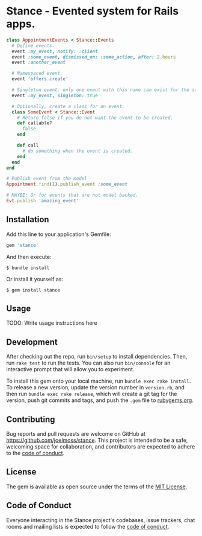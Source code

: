 # Stance - Evented system for Rails apps.

```ruby
class AppointmentEvents < Stance::Events
  # Define events.
  event :my_event, notify: :client
  event :some_event, dismissed_on: :some_action, after: 2.hours
  event :another_event

  # Namespaced event
  event 'offers.create'

  # Singleton event: only one event with this name can exist for the same subject.
  event :my_event, singleton: true

  # Optionally, create a class for an event.
  class SomeEvent < Stance::Event
    # Return false if you do not want the event to be created.
    def callable?
      false
    end

    def call
      # do something when the event is created.
    end
  end
end

# Publish event from the model
Appointment.find(1).publish_event :some_event

# MAYBE: Or for events that are not model backed.
Evt.publish 'amazing_event'
```

## Installation

Add this line to your application's Gemfile:

```ruby
gem 'stance'
```

And then execute:

    $ bundle install

Or install it yourself as:

    $ gem install stance

## Usage

TODO: Write usage instructions here

## Development

After checking out the repo, run `bin/setup` to install dependencies. Then, run `rake test` to run the tests. You can also run `bin/console` for an interactive prompt that will allow you to experiment.

To install this gem onto your local machine, run `bundle exec rake install`. To release a new version, update the version number in `version.rb`, and then run `bundle exec rake release`, which will create a git tag for the version, push git commits and tags, and push the `.gem` file to [rubygems.org](https://rubygems.org).

## Contributing

Bug reports and pull requests are welcome on GitHub at https://github.com/joelmoss/stance. This project is intended to be a safe, welcoming space for collaboration, and contributors are expected to adhere to the [code of conduct](https://github.com/joelmoss/stance/blob/master/CODE_OF_CONDUCT.md).

## License

The gem is available as open source under the terms of the [MIT License](https://opensource.org/licenses/MIT).

## Code of Conduct

Everyone interacting in the Stance project's codebases, issue trackers, chat rooms and mailing lists is expected to follow the [code of conduct](https://github.com/joelmoss/stance/blob/master/CODE_OF_CONDUCT.md).
